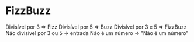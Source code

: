 # FizzBuzz
 Divisível por 3 => Fizz
 Divisível por 5 => Buzz
 Divisível por 3 e 5 => FizzBuzz
 Não divisível por 3 ou 5 => entrada
 Não é um número => "Não é um número"
